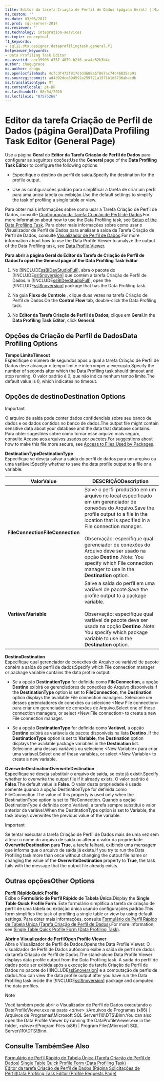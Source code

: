 ```yaml
---
title: Editor da tarefa Criação de Perfil de Dados (página Geral) | Microsoft Docs
ms.custom: ''
ms.date: 03/06/2017
ms.prod: sql-server-2014
ms.reviewer: ''
ms.technology: integration-services
ms.topic: conceptual
f1_keywords:
- sql12.dts.designer.dataprofilingtask.general.f1
helpviewer_keywords:
- Data Profiling Task Editor
ms.assetid: eec15906-d757-4079-b2f6-aca4e52b3b4c
author: chugugrace
ms.author: chugu
ms.openlocfilehash: 4cfcdf472f817d3dd688a5f867ac74d46835ab91
ms.sourcegitcommit: ad4d92dce894592a259721a1571b1d8736abacdb
ms.translationtype: MT
ms.contentlocale: pt-BR
ms.lasthandoff: 08/04/2020
ms.locfileid: "87575268"
---
```

# <a name="data-profiling-task-editor-general-page"></a><span data-ttu-id="07b91-102">Editor da tarefa Criação de Perfil de Dados (página Geral)</span><span class="sxs-lookup"><span data-stu-id="07b91-102">Data Profiling Task Editor (General Page)</span></span>
  <span data-ttu-id="07b91-103">Use a página **Geral** do **Editor da Tarefa Criação de Perfil de Dados** para configurar as seguintes opções:</span><span class="sxs-lookup"><span data-stu-id="07b91-103">Use the **General** page of the **Data Profiling Task Editor** to configure the following options:</span></span>  
  
-   <span data-ttu-id="07b91-104">Especifique o destino do perfil de saída.</span><span class="sxs-lookup"><span data-stu-id="07b91-104">Specify the destination for the profile output.</span></span>  
  
-   <span data-ttu-id="07b91-105">Use as configurações padrão para simplificar a tarefa de criar um perfil para uma única tabela ou exibição.</span><span class="sxs-lookup"><span data-stu-id="07b91-105">Use the default settings to simplify the task of profiling a single table or view.</span></span>  
  
 <span data-ttu-id="07b91-106">Para obter mais informações sobre como usar a Tarefa Criação de Perfil de Dados, consulte [Configuração da Tarefa Criação de Perfil de Dados](data-profiling-task.md).</span><span class="sxs-lookup"><span data-stu-id="07b91-106">For more information about how to use the Data Profiling task, see [Setup of the Data Profiling Task](data-profiling-task.md).</span></span> <span data-ttu-id="07b91-107">Para obter mais informações sobre como usar o Visualizador de Perfil de Dados para analisar a saída da Tarefa Criação de Perfil de Dados, consulte [Visualizador de Perfil de Dados](data-profile-viewer.md).</span><span class="sxs-lookup"><span data-stu-id="07b91-107">For more information about how to use the Data Profile Viewer to analyze the output of the Data Profiling task, see [Data Profile Viewer](data-profile-viewer.md).</span></span>  
  
 <span data-ttu-id="07b91-108">**Para abrir a página Geral do Editor da Tarefa de Criação de Perfil de Dados**</span><span class="sxs-lookup"><span data-stu-id="07b91-108">**To open the General page of the Data Profiling Task Editor**</span></span>  
  
1.  <span data-ttu-id="07b91-109">No [!INCLUDE[ssBIDevStudioFull](../../includes/ssbidevstudiofull-md.md)], abra o pacote do [!INCLUDE[ssISnoversion](../../includes/ssisnoversion-md.md)] que contém a tarefa Criação de Perfil de Dados.</span><span class="sxs-lookup"><span data-stu-id="07b91-109">In [!INCLUDE[ssBIDevStudioFull](../../includes/ssbidevstudiofull-md.md)], open the [!INCLUDE[ssISnoversion](../../includes/ssisnoversion-md.md)] package that has the Data Profiling task.</span></span>  
  
2.  <span data-ttu-id="07b91-110">Na guia **Fluxo de Controle** , clique duas vezes na tarefa Criação de Perfil de Dados.</span><span class="sxs-lookup"><span data-stu-id="07b91-110">On the **Control Flow** tab, double-click the Data Profiling task.</span></span>  
  
3.  <span data-ttu-id="07b91-111">No **Editor da Tarefa Criação de Perfil de Dados**, clique em **Geral**.</span><span class="sxs-lookup"><span data-stu-id="07b91-111">In the **Data Profiling Task Editor**, click **General**.</span></span>  
  
## <a name="data-profiling-options"></a><span data-ttu-id="07b91-112">Opções de Criação de Perfil de Dados</span><span class="sxs-lookup"><span data-stu-id="07b91-112">Data Profiling Options</span></span>  
 <span data-ttu-id="07b91-113">**Tempo Limite**</span><span class="sxs-lookup"><span data-stu-id="07b91-113">**Timeout**</span></span>  
 <span data-ttu-id="07b91-114">Especifique o número de segundos após o qual a tarefa Criação de Perfil de Dados deve alcançar o tempo limite e interromper a execução.</span><span class="sxs-lookup"><span data-stu-id="07b91-114">Specify the number of seconds after which the Data Profiling task should timeout and stop running.</span></span> <span data-ttu-id="07b91-115">O valor padrão é 0, que não indica nenhum tempo limite.</span><span class="sxs-lookup"><span data-stu-id="07b91-115">The default value is 0, which indicates no timeout.</span></span>  
  
## <a name="destination-options"></a><span data-ttu-id="07b91-116">Opções de destino</span><span class="sxs-lookup"><span data-stu-id="07b91-116">Destination Options</span></span>  
  
> [!IMPORTANT]  
>  <span data-ttu-id="07b91-117">O arquivo de saída pode conter dados confidenciais sobre seu banco de dados e os dados contidos no banco de dados.</span><span class="sxs-lookup"><span data-stu-id="07b91-117">The output file might contain sensitive data about your database and the data that database contains.</span></span> <span data-ttu-id="07b91-118">Para obter sugestões sobre como tornar esse arquivo mais seguro, consulte [Acesso aos arquivos usados por pacotes](../access-to-files-used-by-packages.md).</span><span class="sxs-lookup"><span data-stu-id="07b91-118">For suggestions about how to make this file more secure, see [Access to Files Used by Packages](../access-to-files-used-by-packages.md).</span></span>  
  
 <span data-ttu-id="07b91-119">**DestinationType**</span><span class="sxs-lookup"><span data-stu-id="07b91-119">**DestinationType**</span></span>  
 <span data-ttu-id="07b91-120">Especifique se deseja salvar a saída do perfil de dados para um arquivo ou uma variável:</span><span class="sxs-lookup"><span data-stu-id="07b91-120">Specify whether to save the data profile output to a file or a variable:</span></span>  
  
|<span data-ttu-id="07b91-121">Valor</span><span class="sxs-lookup"><span data-stu-id="07b91-121">Value</span></span>|<span data-ttu-id="07b91-122">DESCRIÇÃO</span><span class="sxs-lookup"><span data-stu-id="07b91-122">Description</span></span>|  
|-----------|-----------------|  
|<span data-ttu-id="07b91-123">**FileConnection**</span><span class="sxs-lookup"><span data-stu-id="07b91-123">**FileConnection**</span></span>|<span data-ttu-id="07b91-124">Salve o perfil produzido em um arquivo no local especificado em um gerenciador de conexões do Arquivo.</span><span class="sxs-lookup"><span data-stu-id="07b91-124">Save the profile output to a file in the location that is specified in a File connection manager.</span></span><br /><br /> <span data-ttu-id="07b91-125">Observação: especifique qual gerenciador de conexões do Arquivo deve ser usado na opção **Destino** .</span><span class="sxs-lookup"><span data-stu-id="07b91-125">Note: You specify which File connection manager to use in the **Destination** option.</span></span>|  
|<span data-ttu-id="07b91-126">**Variável**</span><span class="sxs-lookup"><span data-stu-id="07b91-126">**Variable**</span></span>|<span data-ttu-id="07b91-127">Salve a saída do perfil em uma variável de pacote.</span><span class="sxs-lookup"><span data-stu-id="07b91-127">Save the profile output to a package variable.</span></span><br /><br /> <span data-ttu-id="07b91-128">Observação: especifique qual variável de pacote deve ser usada na opção **Destino** .</span><span class="sxs-lookup"><span data-stu-id="07b91-128">Note: You specify which package variable to use in the **Destination** option.</span></span>|  
  
 <span data-ttu-id="07b91-129">**Destino**</span><span class="sxs-lookup"><span data-stu-id="07b91-129">**Destination**</span></span>  
 <span data-ttu-id="07b91-130">Especifique qual gerenciador de conexões do Arquivo ou variável de pacote contém a saída do perfil de dados:</span><span class="sxs-lookup"><span data-stu-id="07b91-130">Specify which File connection manager or package variable contains the data profile output:</span></span>  
  
-   <span data-ttu-id="07b91-131">Se a opção **DestinationType** for definida como **FileConnection**, a opção **Destino** exibirá os gerenciadores de conexões do Arquivo disponíveis.</span><span class="sxs-lookup"><span data-stu-id="07b91-131">If the **DestinationType** option is set to **FileConnection**, the **Destination** option displays the available File connection managers.</span></span> <span data-ttu-id="07b91-132">Selecione um desses gerenciadores de conexões ou selecione \<New File connection> para criar um gerenciador de conexões de Arquivo.</span><span class="sxs-lookup"><span data-stu-id="07b91-132">Select one of these connection managers, or select \<New File connection> to create a new File connection manager.</span></span>  
  
-   <span data-ttu-id="07b91-133">Se a opção **DestinationType** for definida como **Variável**, a opção **Destino** exibirá as variáveis de pacote disponíveis na lista **Destino** .</span><span class="sxs-lookup"><span data-stu-id="07b91-133">If the **DestinationType** option is set to **Variable**, the **Destination** option displays the available package variables in the **Destination** list.</span></span> <span data-ttu-id="07b91-134">Selecione uma dessas variáveis ou selecione \<New Variable> para criar uma variável.</span><span class="sxs-lookup"><span data-stu-id="07b91-134">Select one of these variables, or select \<New Variable> to create a new variable.</span></span>  
  
 <span data-ttu-id="07b91-135">**OverwriteDestination**</span><span class="sxs-lookup"><span data-stu-id="07b91-135">**OverwriteDestination**</span></span>  
 <span data-ttu-id="07b91-136">Especifique se deseja substituir o arquivo de saída, se este já existir.</span><span class="sxs-lookup"><span data-stu-id="07b91-136">Specify whether to overwrite the output file if it already exists.</span></span> <span data-ttu-id="07b91-137">O valor padrão é **Falso**.</span><span class="sxs-lookup"><span data-stu-id="07b91-137">The default value is **False**.</span></span> <span data-ttu-id="07b91-138">O valor desta propriedade é usado somente quando a opção DestinationType for definida como FileConnection.</span><span class="sxs-lookup"><span data-stu-id="07b91-138">The value of this property is used only when the DestinationType option is set to FileConnection.</span></span> <span data-ttu-id="07b91-139">Quando a opção DestinationType é definida como Variável, a tarefa sempre substitui o valor anterior da variável.</span><span class="sxs-lookup"><span data-stu-id="07b91-139">When the DestinationType option is set to Variable, the task always overwrites the previous value of the variable.</span></span>  
  
> [!IMPORTANT]  
>  <span data-ttu-id="07b91-140">Se tentar executar a tarefa Criação de Perfil de Dados mais de uma vez sem alterar o nome do arquivo de saída ou alterar o valor da propriedade **OverwriteDestination** para **True**, a tarefa falhará, exibindo uma mensagem que informa que o arquivo de saída já existe.</span><span class="sxs-lookup"><span data-stu-id="07b91-140">If you try to run the Data Profiling task more than once without changing the output file name or changing the value of the **OverwriteDestination** property to **True**, the task fails with the message that the output file already exists.</span></span>  
  
## <a name="other-options"></a><span data-ttu-id="07b91-141">Outras opções</span><span class="sxs-lookup"><span data-stu-id="07b91-141">Other Options</span></span>  
 <span data-ttu-id="07b91-142">**Perfil Rápido**</span><span class="sxs-lookup"><span data-stu-id="07b91-142">**Quick Profile**</span></span>  
 <span data-ttu-id="07b91-143">Exibe o **Formulário de Perfil Rápido de Tabela Única**.</span><span class="sxs-lookup"><span data-stu-id="07b91-143">Display the **Single Table Quick Profile Form**.</span></span> <span data-ttu-id="07b91-144">Este formulário simplifica a tarefa de criação de perfil de uma tabela ou exibição única usando configurações padrão.</span><span class="sxs-lookup"><span data-stu-id="07b91-144">This form simplifies the task of profiling a single table or view by using default settings.</span></span> <span data-ttu-id="07b91-145">Para obter mais informações, consulte [Formulário de Perfil Rápido de Tabela Única &#40;Tarefa Criação de Perfil de Dados&#41;](single-table-quick-profile-form-data-profiling-task.md).</span><span class="sxs-lookup"><span data-stu-id="07b91-145">For more information, see [Single Table Quick Profile Form &#40;Data Profiling Task&#41;](single-table-quick-profile-form-data-profiling-task.md).</span></span>  
  
 <span data-ttu-id="07b91-146">**Abrir o Visualizador de Perfil**</span><span class="sxs-lookup"><span data-stu-id="07b91-146">**Open Profile Viewer**</span></span>  
 <span data-ttu-id="07b91-147">Abra o Visualizador de Perfil de Dados.</span><span class="sxs-lookup"><span data-stu-id="07b91-147">Opens the Data Profile Viewer.</span></span> <span data-ttu-id="07b91-148">O visualizador de Perfil de Dados autônomo exibe a saída de perfil de dados da tarefa Criação de Perfil de Dados.</span><span class="sxs-lookup"><span data-stu-id="07b91-148">The stand-alone Data Profile Viewer displays data profile output from the Data Profiling task.</span></span> <span data-ttu-id="07b91-149">A saída do perfil de dados pode ser exibida após a execução da tarefa Criação de Perfil de Dados no pacote do [!INCLUDE[ssISnoversion](../../includes/ssisnoversion-md.md)] e a computação de perfis de dados.</span><span class="sxs-lookup"><span data-stu-id="07b91-149">You can view the data profile output after you have run the Data Profiling task inside the [!INCLUDE[ssISnoversion](../../includes/ssisnoversion-md.md)] package and computed the data profiles.</span></span>  
  
> [!NOTE]  
>  <span data-ttu-id="07b91-150">Você também pode abrir o Visualizador de Perfil de Dados executando o DataProfileViewer.exe na pasta *\<drive>* :\Arquivos de Programas (x86) | Arquivos de Programas\Microsoft SQL Server\110\DTS\Binn.</span><span class="sxs-lookup"><span data-stu-id="07b91-150">You can also open the Data Profile Viewer by running the DataProfileViewer.exe in the folder, *\<drive>*:\Program Files (x86) | Program Files\Microsoft SQL Server\110\DTS\Binn.</span></span>  
  
## <a name="see-also"></a><span data-ttu-id="07b91-151">Consulte Também</span><span class="sxs-lookup"><span data-stu-id="07b91-151">See Also</span></span>  
 <span data-ttu-id="07b91-152">[Formulário de Perfil Rápido de Tabela Única &#40;Tarefa Criação de Perfil de Dados&#41;](single-table-quick-profile-form-data-profiling-task.md) </span><span class="sxs-lookup"><span data-stu-id="07b91-152">[Single Table Quick Profile Form &#40;Data Profiling Task&#41;](single-table-quick-profile-form-data-profiling-task.md) </span></span>  
 [<span data-ttu-id="07b91-153">Editor da tarefa Criação de Perfil de Dados &#40;Página Solicitações de Perfil&#41;</span><span class="sxs-lookup"><span data-stu-id="07b91-153">Data Profiling Task Editor &#40;Profile Requests Page&#41;</span></span>](data-profiling-task-editor-profile-requests-page.md)  
  
  
